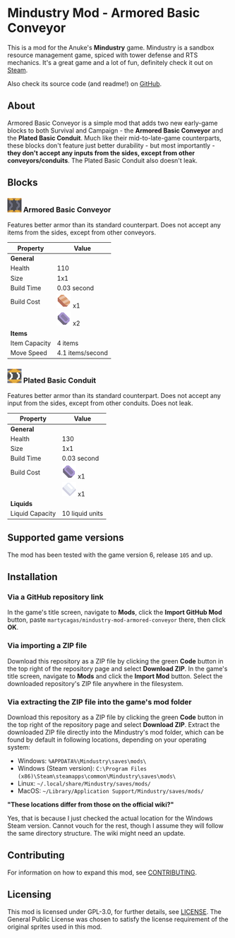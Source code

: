 # Mindustry Mod - Armored Basic Conveyor

This is a mod for the Anuke's **Mindustry** game. Mindustry is a sandbox resource management game, spiced with tower defense and RTS mechanics. It's a great game and a lot of fun, definitely check it out on [Steam](https://store.steampowered.com/app/1127400/Mindustry/).

Also check its source code (and readme!) on [GitHub](https://github.com/Anuken/Mindustry).

## About

Armored Basic Conveyor is a simple mod that adds two new early-game blocks to both Survival and Campaign - the **Armored Basic Conveyor** and the **Plated Basic Conduit**. Much like their mid-to-late-game counterparts, these blocks don't feature just better durability - but most importantly - **they don't accept any inputs from the sides, except from other conveyors/conduits**. The Plated Basic Conduit also doesn't leak.

## Blocks

### ![Armored Basic Conveyor](docs/img/block-armored-basic-conveyor.png) **Armored Basic Conveyor**

Features better armor than its standard counterpart. Does not accept any items from the sides, except from other conveyors.

| Property      | Value                                  |
| ------------- | -------------------------------------- |
| **General**   |                                        |
| Health        | 110                                    |
| Size          | 1x1                                    |
| Build Time    | 0.03 second                            |
| Build Cost    | ![copper](docs/img/item-copper.png) x1 |
|               | ![lead](docs/img/item-lead.png) x2     |
| **Items**     |                                        |
| Item Capacity | 4 items                                |
| Move Speed    | 4.1 items/second                       |

### ![Plated Basic Conduit](docs/img/block-plated-basic-conduit.png) **Plated Basic Conduit**

Features better armor than its standard counterpart. Does not accept any input from the sides, except from other conduits. Does not leak.

| Property        | Value                                        |
| --------------- | -------------------------------------------- |
| **General**     |                                              |
| Health          | 130                                          |
| Size            | 1x1                                          |
| Build Time      | 0.03 second                                  |
| Build Cost      | ![lead](docs/img/item-lead.png) x1           |
|                 | ![metaglass](docs/img/item-metaglass.png) x1 |
| **Liquids**     |                                              |
| Liquid Capacity | 10 liquid units                              |

## Supported game versions

The mod has been tested with the game version 6, release `105` and up.

## Installation

### Via a GitHub repository link

In the game's title screen, navigate to **Mods**, click the **Import GitHub Mod** button, paste `martycagas/mindustry-mod-armored-conveyor` there, then click **OK**.

### Via importing a ZIP file

Download this repository as a ZIP file by clicking the green **Code** button in the top right of the repository page and select **Download ZIP**. In the game's title screen, navigate to **Mods** and click the **Import Mod** button. Select the downloaded repository's ZIP file anywhere in the filesystem.

### Via extracting the ZIP file into the game's mod folder

Download this repository as a ZIP file by clicking the green **Code** button in the top right of the repository page and select **Download ZIP**. Extract the downloaded ZIP file directly into the Mindustry's mod folder, which can be found by default in following locations, depending on your operating system:

- Windows: `%APPDATA%\Mindustry\saves\mods\`
- Windows (Steam version): `C:\Program Files (x86)\Steam\steamapps\common\Mindustry\saves\mods\`
- Linux: `~/.local/share/Mindustry/saves/mods/`
- MacOS: `~/Library/Application Support/Mindustry/saves/mods/`

**"These locations differ from those on the official wiki?"**

Yes, that is because I just checked the actual location for the Windows Steam version. Cannot vouch for the rest, though I assume they will follow the same directory structure. The wiki might need an update.

## Contributing

For information on how to expand this mod, see [CONTRIBUTING](CONTRIBUTING.md).

## Licensing

This mod is licensed under GPL-3.0, for further details, see [LICENSE](LICENSE). The General Public License was chosen to satisfy the license requirement of the original sprites used in this mod.
